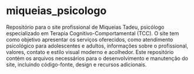 # miqueias_psicologo
 Repositório para o site profissional de Miqueias Tadeu, psicólogo especializado em Terapia Cognitivo-Comportamental (TCC). O site tem como objetivo apresentar os serviços oferecidos, como atendimento psicológico para adolescentes e adultos, informações sobre o profissional, valores, contato e estilo visual moderno e acolhedor. Este repositório contém os arquivos necessários para o desenvolvimento e manutenção do site, incluindo código-fonte, design e recursos adicionais.
